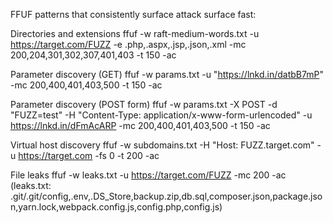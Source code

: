 
FFUF patterns that consistently surface attack surface fast:

Directories and extensions
ffuf -w raft-medium-words.txt -u https://target.com/FUZZ -e .php,.aspx,.jsp,.json,.xml -mc 200,204,301,302,307,401,403 -t 150 -ac

Parameter discovery (GET)
ffuf -w params.txt -u "https://lnkd.in/datbB7mP" -mc 200,400,401,403,500 -t 150 -ac

Parameter discovery (POST form)
ffuf -w params.txt -X POST -d "FUZZ=test" -H "Content-Type: application/x-www-form-urlencoded" -u https://lnkd.in/dFmAcARP -mc 200,400,401,403,500 -t 150 -ac

Virtual host discovery
ffuf -w subdomains.txt -H "Host: FUZZ.target.com" -u https://target.com -fs 0 -t 200 -ac

File leaks
ffuf -w leaks.txt -u https://target.com/FUZZ -mc 200 -ac
(leaks.txt: .git/.git/config,.env,.DS_Store,backup.zip,db.sql,composer.json,package.json,yarn.lock,webpack.config.js,config.php,config.js)


